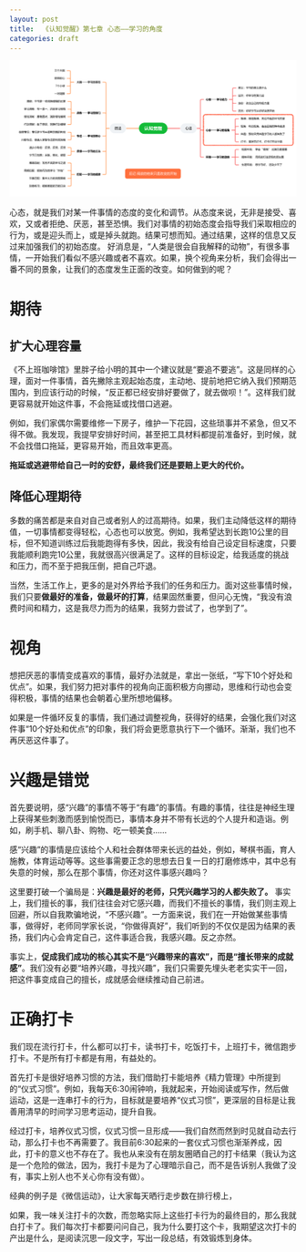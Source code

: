 ```yaml
---
layout: post
title:  《认知觉醒》第七章 心态——学习的角度
categories: draft
---
```


![脑图认知觉醒-心态.png](/assets/%E8%84%91%E5%9B%BE%E8%AE%A4%E7%9F%A5%E8%A7%89%E9%86%92-%E5%BF%83%E6%80%81.png)

心态，就是我们对某一件事情的态度的变化和调节。从态度来说，无非是接受、喜欢，又或者拒绝、厌恶，甚至恐惧。我们对事情的初始态度会指导我们采取相应的行为，或是迎头而上，或是掉头就跑。结果可想而知。通过结果，这样的信息又反过来加强我们的初始态度。
好消息是，“人类是很会自我解释的动物”，有很多事情，一开始我们看似不感兴趣或者不喜欢。如果，换个视角来分析，我们会得出一番不同的景象，让我们的态度发生正面的改变。如何做到的呢？

# 期待

## 扩大心理容量

《不上班咖啡馆》里胖子给小明的其中一个建议就是“要追不要逃”。这是同样的心理，面对一件事情，首先撇除主观起始态度，主动地、提前地把它纳入我们预期范围内，到应该行动的时候，“反正都已经安排好要做了，就去做呗！”。这样我们就更容易就开始这件事，不会拖延或找借口逃避。

例如，我们家偶尔需要维修一下房子，维护一下花园，这些琐事并不紧急，但又不得不做。我发现，我提早安排好时间，甚至把工具材料都提前准备好，到时候，就不会找借口拖延，更容易开始，而且效率更高。

**拖延或逃避带给自己一时的安舒，最终我们还是要赔上更大的代价。**

## 降低心理期待

多数的痛苦都是来自对自己或者别人的过高期待。如果，我们主动降低这样的期待值，一切事情都变得轻松，心态也可以放宽。例如，我希望达到长跑10公里的目标，但不知道训练过后我能跑得有多快，因此，我没有给自己设定目标速度，只要我能顺利跑完10公里，我就很高兴很满足了。这样的目标设定，给我适度的挑战和压力，而不至于把我压倒，把自己吓退。

当然，生活工作上，更多的是对外界给予我们的任务和压力。面对这些事情时候，我们只要**做最好的准备，做最坏的打算**，结果固然重要，但问心无愧，“我没有浪费时间和精力，这是我尽力而为的结果，我努力尝试了，也学到了”。


# 视角

想把厌恶的事情变成喜欢的事情，最好办法就是，拿出一张纸，“写下10个好处和优点”。如果，我们努力把对事件的视角向正面积极方向挪动，思维和行动也会变得积极，事情的结果也会朝着心里所想地偏移。

如果是一件循环反复的事情，我们通过调整视角，获得好的结果，会强化我们对这件事“10个好处和优点”的印象，我们将会更愿意执行下一个循环。渐渐，我们也不再厌恶这件事了。

# 兴趣是错觉

首先要说明，感“兴趣”的事情不等于“有趣”的事情。有趣的事情，往往是神经生理上获得某些刺激而感到愉悦而已，事情本身并不带有长远的个人提升和造诣。例如，刷手机、聊八卦、购物、吃一顿美食……

感“兴趣”的事情是应该给个人和社会群体带来长远的益处，例如，琴棋书画，育人施教，体育运动等等。这些事需要正念的思想去日复一日的打磨修炼中，其中总有失意的时候，那么在那个事情，你还对这件事感兴趣吗？

这里要打破一个骗局是：**兴趣是最好的老师，只凭兴趣学习的人都失败了。** 事实上，我们擅长的事，我们往往会对它感兴趣，而我们不擅长的事情，我们则主观上回避，所以自我欺骗地说，“不感兴趣”。一方面来说，我们在一开始做某些事情事，做得好，老师同学家长说，“你做得真好”，我们听到的不仅仅是因为结果的表扬，我们内心会肯定自己，这件事适合我，我感兴趣。反之亦然。

事实上，**促成我们成功的核心其实不是“兴趣带来的喜欢”，而是“擅长带来的成就感”**。我们没有必要“培养兴趣，寻找兴趣”，我们只需要先埋头老老实实干一回，把这件事变成自己的擅长，成就感会继续推动自己前进。

# 正确打卡

我们现在流行打卡，什么都可以打卡，读书打卡，吃饭打卡，上班打卡，微信跑步打卡。不是所有打卡都是有用，有益处的。

首先打卡是很好培养习惯的方法，我们借助打卡能培养《精力管理》中所提到的“仪式习惯”。例如，我每天6:30闹钟响，我就起来，开始阅读或写作，然后做运动，这是一连串打卡的行为，目标就是要培养“仪式习惯”，更深层的目标是让我善用清早的时间学习思考运动，提升自我。

经过打卡，培养仪式习惯，仪式习惯一旦形成——我们自然而然到时见就自动去行动，那么打卡也不再需要了。我目前6:30起来的一套仪式习惯也渐渐养成，因此，打卡的意义也不存在了。我也从来没有在朋友圈晒自己的打卡结果（我认为这是一个危险的做法，因为，我打卡是为了心理暗示自己，而不是告诉别人我做了没有，事实上别人也不关心你有没有做）。

经典的例子是《微信运动》，让大家每天晒行走步数在排行榜上，

如果，我一味关注打卡的次数，而忽略实际上这些打卡行为的最终目的，那么我就白打卡了。我们每次打卡都要问问自己，我为什么要打这个卡，我期望这次打卡的产出是什么，是阅读沉思一段文字，写出一段总结，有效锻炼到身体。

<!--stackedit_data:
eyJoaXN0b3J5IjpbMTUxMDA1NDc3MywxNjU3MTI0MTEzLDU5ND
g3Mzk2MCwtODI3MDMxMjQyLDcwMzQ2MTgzNV19
-->